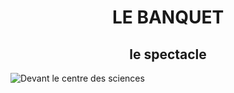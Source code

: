 <h1 align="center">
LE BANQUET
</h1>

<h2 align="center">
le spectacle
</h2>

![Devant le centre des sciences](https://github.com/Madden0610/H25_V11_inspiration_MADDENSHARP/blob/main/centre_des_sciences/media/affiche_pub02.png)
 


 
 

